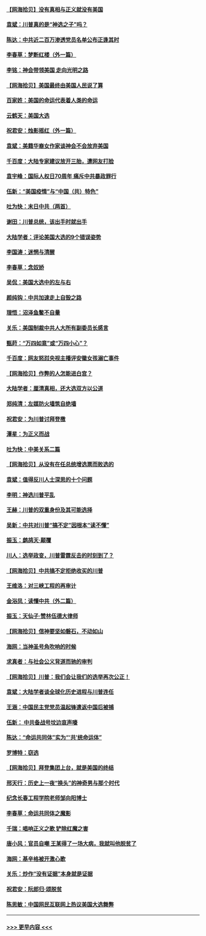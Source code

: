 #### [【网海拾贝】没有真相与正义就没有美国](../pages/nsc993/n12621885.md?t=12160402) 
#### [袁斌：川普真的是“神选之子”吗？](../pages/nsc993/n12621749.md?t=12160402) 
#### [陈达：中共近二百万渗透党员名单公布正逢其时](../pages/nsc993/n12620870.md?t=12160402) 
#### [李春草：梦断红楼（外一篇）](../pages/nsc993/n12619122.md?t=12160402) 
#### [李铭：神会带领美国 走向光明之路](../pages/nsc993/n12618584.md?t=12160402) 
#### [【网海拾贝】美国最终由美国人民说了算](../pages/nsc993/n12617255.md?t=12160402) 
#### [百家姓：美国的命运代表着人类的命运](../pages/nsc993/n12615838.md?t=12160402) 
#### [云鹤天：美国大选](../pages/nsc993/n12615994.md?t=12160402) 
#### [祝君安：烛影摇红（外一篇）](../pages/nsc993/n12615975.md?t=12160402) 
#### [袁斌：美籍华裔女作家谈神会不会放弃美国](../pages/nsc993/n12615263.md?t=12160402) 
#### [千百度：大陆专家建议放开三胎，遭网友打脸](../pages/nsc993/n12614456.md?t=12160402) 
#### [袁宇峰：国际人权日70周年 痛斥中共暴政罪行](../pages/nsc993/n12611965.md?t=12160402) 
#### [伍新：“美国疫情”与“中国（共）特色”](../pages/nsc993/n12611463.md?t=12160402) 
#### [吐为快：末日中共（两首）](../pages/nsc993/n12611461.md?t=12160402) 
#### [谢田：川普总统，该出手时就出手](../pages/nsc993/n12610905.md?t=12160402) 
#### [大陆学者：评论美国大选的9个错误姿势](../pages/nsc993/n12609586.md?t=12160402) 
#### [李国涛：迷惘与清醒](../pages/nsc993/n12607532.md?t=12160402) 
#### [李春草：念奴娇](../pages/nsc993/n12607083.md?t=12160402) 
#### [吴侃：美国大选中的左与右](../pages/nsc993/n12607054.md?t=12160402) 
#### [颜纯钩：中共加速走上自毁之路](../pages/nsc993/n12606473.md?t=12160402) 
#### [理悟：沼泽鱼鳖不自量](../pages/nsc993/n12606454.md?t=12160402) 
#### [关乐：美国制裁中共人大所有副委员长感言](../pages/nsc993/n12606442.md?t=12160402) 
#### [甄莳：“万四如意”或“万四小心”？](../pages/nsc993/n12606091.md?t=12160402) 
#### [千百度：网友怒怼央视主播评安徽女孩溺亡事件](../pages/nsc993/n12605370.md?t=12160402) 
#### [【网海拾贝】作弊的人怎能进白宫？](../pages/nsc993/n12603546.md?t=12160402) 
#### [大陆学者：厘清真相，还大选双方以公道](../pages/nsc993/n12603475.md?t=12160402) 
#### [郑纯清：左媒防火墙筑自绝墙](../pages/nsc993/n12602226.md?t=12160402) 
#### [祝君安：为川普讨拜登檄](../pages/nsc993/n12602199.md?t=12160402) 
#### [潭星：为正义而战](../pages/nsc993/n12600926.md?t=12160402) 
#### [吐为快：中美关系二篇](../pages/nsc993/n12600908.md?t=12160402) 
#### [【网海拾贝】从没有在任总统增选票而败选的](../pages/nsc993/n12600435.md?t=12160402) 
#### [袁斌：值得反川人士深思的十个问题](../pages/nsc993/n12600332.md?t=12160402) 
#### [李明：神选川普平乱](../pages/nsc993/n12599751.md?t=12160402) 
#### [王赫：川普的双重身份及其可能选择](../pages/nsc993/n12599723.md?t=12160402) 
#### [吴新：中共对川普“搞不定”因根本“读不懂”](../pages/nsc993/n12599502.md?t=12160402) 
#### [振玉：鹧鸪天‧颠覆](../pages/nsc993/n12599494.md?t=12160402) 
#### [川人：选举政变，川普雷霆反击的时刻到了？](../pages/nsc993/n12599291.md?t=12160402) 
#### [【网海拾贝】中共搞不定拒绝收买的川普](../pages/nsc993/n12598955.md?t=12160402) 
#### [王维洛：对三峡工程的再审计](../pages/nsc993/n12598436.md?t=12160402) 
#### [金浴凤：读懂中共（外二篇）](../pages/nsc993/n12597943.md?t=12160402) 
#### [振玉：天仙子‧赞林伍德大律师](../pages/nsc993/n12597929.md?t=12160402) 
#### [【网海拾贝】信神要坚如磐石，不动如山](../pages/nsc993/n12597901.md?t=12160402) 
#### [海网：当神圣号角吹响的时候](../pages/nsc993/n12595891.md?t=12160402) 
#### [求真者：与社会公义背道而驰的审判](../pages/nsc993/n12595868.md?t=12160402) 
#### [【网海拾贝】川普：我们会让我们的选举再次公正！](../pages/nsc993/n12594930.md?t=12160402) 
#### [袁斌：大陆学者谈全球化历史进程与川普连任](../pages/nsc993/n12594690.md?t=12160402) 
#### [王涵：中国民主党党员温起锋遣返中国后被捕](../pages/nsc993/n12594540.md?t=12160402) 
#### [伍新： 中共备战号坟边哀声嚎](../pages/nsc993/n12593086.md?t=12160402) 
#### [陈达：“命运共同体”实为“‘共’统命运体”](../pages/nsc993/n12590865.md?t=12160402) 
#### [罗博特：窃选](../pages/nsc993/n12590619.md?t=12160402) 
#### [【网海拾贝】拜登集团上台，就是美国的终结](../pages/nsc993/n12589725.md?t=12160402) 
#### [邢天行：历史上一夜“换头”的神奇男与那个时代](../pages/nsc993/n12589424.md?t=12160402) 
#### [纪念长春工程学院老师邹向阳博士](../pages/nsc993/n12585390.md?t=12160402) 
#### [李春草：命运共同体之魔影](../pages/nsc993/n12585026.md?t=12160402) 
#### [千瑞：唱响正义之歌 铲除红魔之害](../pages/nsc993/n12585002.md?t=12160402) 
#### [唐小风：官员自嘲 王某得了一场大病，我就叫他脱贫了](../pages/nsc993/n12584981.md?t=12160402) 
#### [海网：基辛格被开激心歌](../pages/nsc993/n12584946.md?t=12160402) 
#### [关乐：炒作“没有证据”本身就是证据](../pages/nsc993/n12583146.md?t=12160402) 
#### [祝君安：阮郎归‧颂脱贫](../pages/nsc993/n12583119.md?t=12160402) 
#### [陈思敏：中国网民互联网上热议美国大选舞弊](../pages/nsc993/n12582845.md?t=12160402) 

----
#### [ >>> 更早内容 <<< ](../indexes/nsc993-earlier.md)

